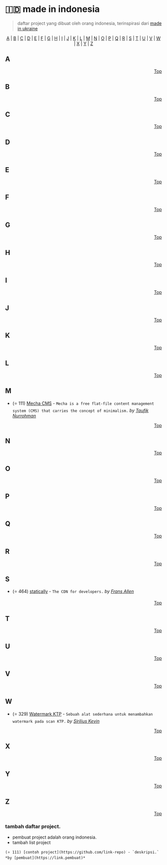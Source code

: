 # 🇮🇩 made in indonesia

> daftar project yang dibuat oleh orang indonesia, terinspirasi dari [made in ukraine](https://github.com/chernivtsijs/made-in-ukraine)
<a name="top"> </a>
<p align="center">
  <a href="#A">A</a> | <a href="#B">B</a> | <a href="#C">C</a> | <a href="#D">D</a> | <a href="#E">E</a> | <a href="#F">F</a> | <a href="#G">G</a> | <a href="#H">H</a> | <a href="#I">I</a> | <a href="#J">J</a> | <a href="#K">K</a> | <a href="#L">L</a> | <a href="#M">M</a> | <a href="#N">N</a> | <a href="#O">O</a> | <a href="#P">P</a> | <a href="#Q">Q</a> | <a href="#R">R</a> | <a href="#S">S</a> | <a href="#T">T</a> | <a href="#U">U</a> | <a href="#V">V</a> | <a href="#W">W</a> | <a href="#X">X</a> | <a href="#Y">Y</a> | <a href="#Z">Z</a>
</p>

## <a name="A"> </a>A 

<p align="right"><a href="#top">Top</a></p>

## <a name="B"> </a>B

<p align="right"><a href="#top">Top</a></p>

## <a name="C"> </a>C

<p align="right"><a href="#top">Top</a></p>

## <a name="D"> </a>D

<p align="right"><a href="#top">Top</a></p>

## <a name="E"> </a>E

<p align="right"><a href="#top">Top</a></p>

## <a name="F"> </a>F

<p align="right"><a href="#top">Top</a></p>

## <a name="G"> </a>G

<p align="right"><a href="#top">Top</a></p>

## <a name="H"> </a>H

<p align="right"><a href="#top">Top</a></p>

## <a name="I"> </a>I

<p align="right"><a href="#top">Top</a></p>

## <a name="J"> </a>J

<p align="right"><a href="#top">Top</a></p>

## <a name="K"> </a>K

<p align="right"><a href="#top">Top</a></p>

## <a name="L"> </a>L

<p align="right"><a href="#top">Top</a></p>

## <a name="M"> </a>M

- (⭐ 111) [Mecha CMS](https://github.com/mecha-cms/mecha) - `Mecha is a free flat-file content management system (CMS) that carries the concept of minimalism.` *by [Taufik Nurrohman](https://github.com/taufik-nurrohman)*

<p align="right"><a href="#top">Top</a></p>

## <a name="N"> </a>N

<p align="right"><a href="#top">Top</a></p>

## <a name="O"> </a>O

<p align="right"><a href="#top">Top</a></p>

## <a name="P"> </a>P

<p align="right"><a href="#top">Top</a></p>

## <a name="Q"> </a>Q

<p align="right"><a href="#top">Top</a></p>

## <a name="R"> </a>R

<p align="right"><a href="#top">Top</a></p>

## <a name="S"> </a>S
- (⭐ 464) [statically](https://github.com/staticallyio/statically) - `The CDN for developers.` *by [Frans Allen](https://github.com/fransallen)*


<p align="right"><a href="#top">Top</a></p>

## <a name="T"> </a>T

<p align="right"><a href="#top">Top</a></p>

## <a name="U"> </a>U

<p align="right"><a href="#top">Top</a></p>

## <a name="V"> </a>V

<p align="right"><a href="#top">Top</a></p>

## <a name="W"> </a>W
- (⭐ 329) [Watermark KTP](https://github.com/sirilius/watermarkktp) - `Sebuah alat sederhana untuk menambahkan watermark pada scan KTP.` *by [Sirilius Kevin](https://github.com/sirilius)*

<p align="right"><a href="#top">Top</a></p>

## <a name="X"> </a>X

<p align="right"><a href="#top">Top</a></p>

## <a name="Y"> </a>Y

<p align="right"><a href="#top">Top</a></p>

## <a name="Z"> </a>Z

<p align="right"><a href="#top">Top</a></p>


### tambah daftar project.
- pembuat project adalah orang indonesia.
- tambah list project
```
(⭐ 111) [contoh project](https://github.com/link-repo) - `deskripsi.` *by [pembuat](https://link.pembuat)*
```
